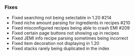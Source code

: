 ### Fixes
* Fixed searching not being selectable in 1.20 #214
* Fixed niche amount parsing for ingredients in recipes #210
* Fixed misconfigured recipes being able to crash EMI #209
* Fixed certain page buttons not showing up in recipes
* Fixed JEMI info recipe parsing sometimes being incorrect
* Fixed item decoration not displaying in 1.20
* Fixed stacks rarely being duplicated in the index